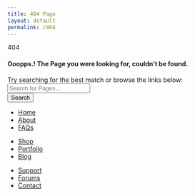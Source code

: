 ```yaml
---
title: 404 Page
layout: default
permalink: /404
---
```


<section id="content" style="margin-bottom: 0px;">

<div class="content-wrap">

<div class="container clearfix">

<div class="col_half nobottommargin">
<div class="error404 center">404</div>
</div>

<div class="col_half nobottommargin col_last">

<div class="heading-block nobottomborder">
    <h4>Ooopps.! The Page you were looking for, couldn't be found.</h4>
    <span>Try searching for the best match or browse the links below:</span>
</div>

<form action="#" method="get" role="form" class="nobottommargin">
    <div class="input-group input-group-lg">
        <input type="text" class="form-control" placeholder="Search for Pages...">
        <div class="input-group-append">
            <button class="btn btn-danger" type="button">Search</button>
        </div>
    </div>
</form>

<div class="col_one_third widget_links topmargin nobottommargin">
    <ul>
        <li><a href="#">Home</a></li>
        <li><a href="#">About</a></li>
        <li><a href="#">FAQs</a></li>
    </ul>
</div>

<div class="col_one_third widget_links topmargin nobottommargin">
    <ul>
        <li><a href="#">Shop</a></li>
        <li><a href="#">Portfolio</a></li>
        <li><a href="#">Blog</a></li>
    </ul>
</div>

<div class="col_one_third widget_links topmargin nobottommargin col_last">
    <ul>
        <li><a href="#">Support</a></li>
        <li><a href="#">Forums</a></li>
        <li><a href="#">Contact</a></li>
    </ul>
</div>

</div>

</div>

</div>

</section>